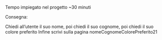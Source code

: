 Tempo impiegato nel progetto ~30 minuti <br />

Consegna: <br />

Chiedi all’utente il suo nome,
poi chiedi il suo cognome,
poi chiedi il suo colore preferito
Infine scrivi sulla pagina nomeCognomeColorePreferito21

